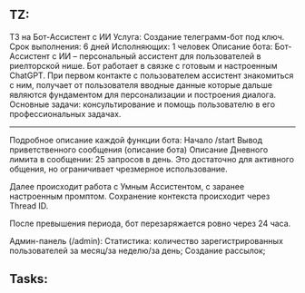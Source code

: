 ## TZ:

ТЗ на Бот-Ассистент с ИИ
Услуга: Создание телеграмм-бот под ключ.
Срок выполнения: 6 дней
Исполняющих: 1 человек
Описание бота:
Бот-Ассистент с ИИ – персональный ассистент для пользователей в риелторской нише. Бот работает в связке с готовым и
настроенным ChatGPT.
При первом контакте с пользователем ассистент знакомиться с ним, получает от пользователя вводные данные которые дальше
являются фундаментом для персонализации и построения диалога.
 Основные задачи: консультирование и помощь пользователю в его профессиональных задачах.
 
-----------------------------------------------------------------------------------
Подробное описание каждой функции бота:
Начало /start
Вывод приветственного сообщения (описание бота)
Описание Дневного лимита в сообщении: 25 запросов в день. Это достаточно для активного общения, но ограничивает
чрезмерное использование.

Далее происходит работа с Умным Ассистентом, с заранее настроенным промптом. Сохранение контекста происходит через
Thread ID.

После превышения периода, бот перезаряжается ровно через 24 часа.

Админ-панель (/admin):
Статистика: количество зарегистрированных пользователей за месяц/за неделю/за день;
Создание рассылок;

## Tasks:
